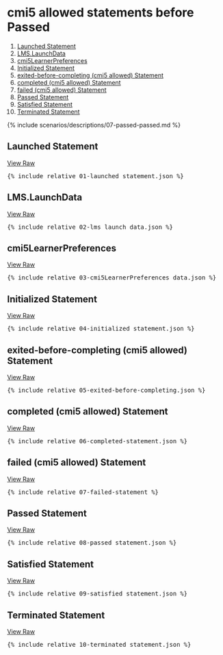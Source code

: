 ---
---

# cmi5 allowed statements before Passed

1. [Launched Statement](#launched-statement)
1. [LMS.LaunchData](#lmslaunchdata)
1. [cmi5LearnerPreferences](#cmi5learnerpreferences)
1. [Initialized Statement](#initialized-statement)
1. [exited-before-completing (cmi5 allowed) Statement](#exit-before-completing)
1. [completed (cmi5 allowed) Statement](#completed-statement)
1. [failed (cmi5 allowed) Statement](#failed-statement)
1. [Passed Statement](#passed-statement)
1. [Satisfied Statement](#satisfied-statement)
1. [Terminated Statement](#terminated-statement)

{% include scenarios/descriptions/07-passed-passed.md %}

## Launched Statement

[View Raw](01-launched_statement.json)

<pre>
{% include_relative 01-launched_statement.json %}
</pre>

## LMS.LaunchData

[View Raw](02-lms_launch_data.json)

<pre>
{% include_relative 02-lms_launch_data.json %}
</pre>

## cmi5LearnerPreferences

[View Raw](03-cmi5LearnerPreferences_data.jsonn)

<pre>
{% include_relative 03-cmi5LearnerPreferences_data.json %}
</pre>

## Initialized Statement

[View Raw](04-initialized_statement.json)

<pre>
{% include_relative 04-initialized_statement.json %}
</pre>

## exited-before-completing (cmi5 allowed) Statement

[View Raw](05-exited-before-completing.json)

<pre>
{% include_relative 05-exited-before-completing.json %}
</pre>

## completed (cmi5 allowed) Statement

[View Raw](06-completed-statement.json)

<pre>
{% include_relative 06-completed-statement.json %}
</pre>

## failed (cmi5 allowed) Statement

[View Raw](07-failed-statement.json)

<pre>
{% include_relative 07-failed-statement %}
</pre>

## Passed Statement

[View Raw](08-passed_statement.json)

<pre>
{% include_relative 08-passed_statement.json %}
</pre>

## Satisfied Statement

[View Raw](09-satisfied_statement.json)

<pre>
{% include_relative 09-satisfied_statement.json %}
</pre>

## Terminated Statement

[View Raw](10-terminated_statement.json)

<pre>
{% include_relative 10-terminated_statement.json %}
</pre>

